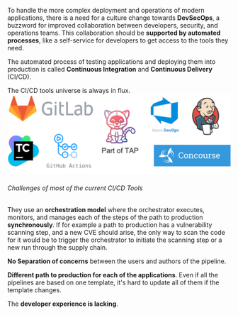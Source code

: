 To handle the more complex deployment and operations of modern applications, there is a need for a culture change towards **DevSecOps**, a buzzword for improved collaboration between developers, security, and operations teams.
This collaboration should be **supported by automated processes**, like a self-service for developers to get access to the tools they need.

The automated process of testing applications and deploying them into production is called **Continuous Integration** and **Continuous Delivery** (CI/CD). 

The CI/CD tools universe is always in flux. 
![Popular CI/CD tools](../images/ci-cd-tools.png)
###### Challenges of most of the current CI/CD Tools
They use an **orchestration model** where the orchestrator executes, monitors, and manages each of the steps of the path to production **synchronously**. If for example a path to production has a vulnerability scanning step, and a new CVE should arise, the only way to scan the code for it would be to trigger the orchestrator to initiate the scanning step or a new run through the supply chain.


**No Separation of concerns** between the users and authors of the pipeline.


**Different path to production for each of the applications**. Even if all the pipelines are based on one template, it's hard to update all of them if the template changes.


The **developer experience is lacking**.



